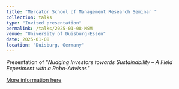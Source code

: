 ```yaml
---
title: "Mercator School of Management Research Seminar "
collection: talks
type: "Invited presentation"
permalink: /talks/2025-01-08-MSM
venue: "University of Duisburg-Essen"
date: 2025-01-08
location: "Duisburg, Germany"
---
```


Presentation of <i>"Nudging Investors towards Sustainability – A Field Experiment with a Robo-Advisor."</i>

[More information here](https://www.msm.uni-due.de/en/mercator-school-of-management/msm-research-seminar/)
